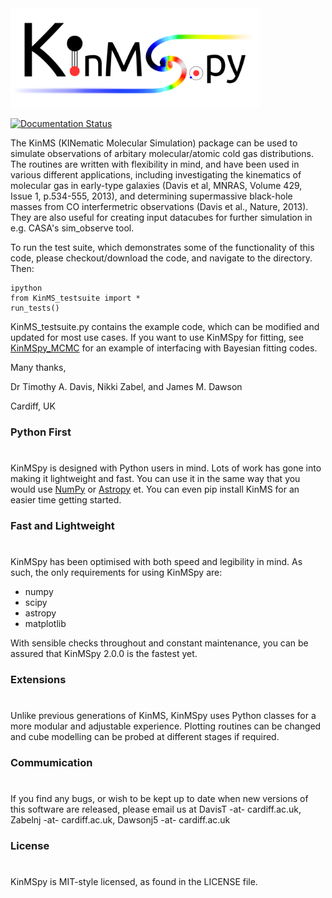 <img style="float:top,right" src="utils/logo_files/Logo.png" width="400">

[![Documentation Status](https://readthedocs.org/projects/kinmspydocs/badge/?version=latest)](https://kinmspydocs.readthedocs.io/en/latest/?badge=latest)

The KinMS (KINematic Molecular Simulation) package can be used to simulate observations of arbitary molecular/atomic cold gas distributions. The routines are written with flexibility in mind, and have been used in various different applications, including investigating the kinematics of molecular gas in early-type galaxies (Davis et al, MNRAS, Volume 429, Issue 1, p.534-555, 2013), and determining supermassive black-hole masses from CO interfermetric observations (Davis et al., Nature, 2013). They are also useful for creating input datacubes for further simulation in e.g. CASA's sim_observe tool.

To run the test suite, which demonstrates some of the functionality of this code, please checkout/download the code, and navigate to the directory. Then:
```
ipython
from KinMS_testsuite import *
run_tests()
```

KinMS_testsuite.py contains the example code, which can be modified and updated for most use cases. If you want to use KinMSpy for fitting, see [KinMSpy_MCMC](https://github.com/TimothyADavis/kinmspy_mcmc) for an example of interfacing with Bayesian fitting codes.


Many thanks,

Dr Timothy A. Davis, Nikki Zabel, and James M. Dawson

Cardiff, UK

### Python First 
#

KinMSpy is designed with Python users in mind. Lots of work has gone into making it lightweight and fast. You can use it in the same way that you would use [NumPy](https://numpy.org/) or [Astropy](https://www.astropy.org/) et. You can even pip install KinMS for an easier time getting started. 

### Fast and Lightweight
#

KinMSpy has been optimised with both speed and legibility in mind. As such, the only requirements for using KinMSpy are:

- numpy 
- scipy 
- astropy 
- matplotlib 

With sensible checks throughout and constant maintenance, you can be assured that KinMSpy 2.0.0 is the fastest yet.  

### Extensions 
#

Unlike previous generations of KinMS, KinMSpy uses Python classes for a more modular and adjustable experience. Plotting routines can be changed and cube modelling can be probed at different stages if required. 

### Commumication
#

If you find any bugs, or wish to be kept up to date when new versions of this software are released, please email us at DavisT -at- cardiff.ac.uk, Zabelnj -at- cardiff.ac.uk, Dawsonj5 -at- cardiff.ac.uk

### License
#

KinMSpy is MIT-style licensed, as found in the LICENSE file.


